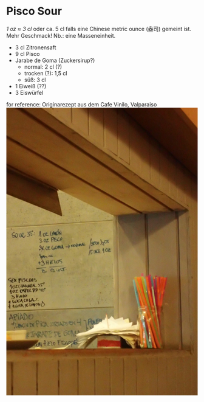 # Pisco Sour

*1 oz &asymp; 3 cl*
oder ca. 5 cl falls eine Chinese metric ounce (盎司) gemeint ist. Mehr Geschmack! Nb.: eine Masseneinheit.

* 3 cl Zitronensaft
* 9 cl Pisco
* Jarabe de Goma (Zuckersirup?)
  - normal: 2 cl (?)
  - trocken (?): 1,5 cl
  - süß: 3 cl
* 1 Eiweiß (??)
* 3 Eiswürfel


for reference: Originarezept aus dem Cafe Vinilo, Valparaiso
<img src="images/Pisco_Sour.JPG">

